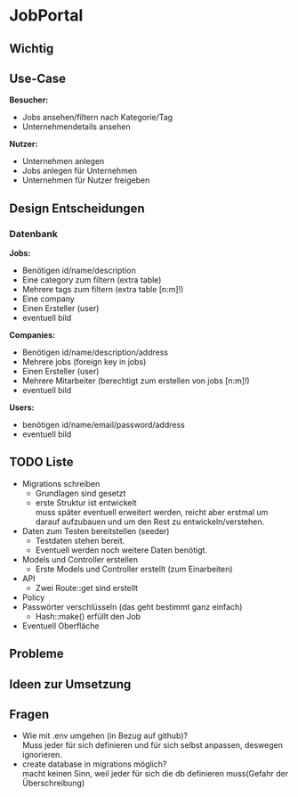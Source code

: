 <h1>JobPortal</h1>
<!-- ---------------------------------------------------------- -->
<h2>Wichtig</h2>
<!-- ---------------------------------------------------------- -->
<h2>Use-Case</h2>
<b>Besucher:</b><br>
<ul>
    <li>Jobs ansehen/filtern nach Kategorie/Tag</li>
    <li>Unternehmendetails ansehen</li>
</ul>
<b>Nutzer:</b><br>
<ul>
    <li>Unternehmen anlegen</li>
    <li>Jobs anlegen für Unternehmen</li>
    <li>Unternehmen für Nutzer freigeben</li>
</ul>
<!-- ---------------------------------------------------------- -->
<h2>Design Entscheidungen</h2>
<h3>Datenbank</h3>
<b>Jobs:</b>
<ul>
    <li>Benötigen id/name/description</li>
    <li>Eine category zum filtern (extra table)</li>
    <li>Mehrere tags zum filtern (extra table [n:m]!)</li>
    <li>Eine company</li>
    <li>Einen Ersteller (user)</li>
    <li>eventuell bild</li>
</ul>
<b>Companies:</b>
<ul>
    <li>Benötigen id/name/description/address</li>
    <li>Mehrere jobs (foreign key in jobs)</li>
    <li>Einen Ersteller (user)</li>
    <li>Mehrere Mitarbeiter (berechtigt zum erstellen von jobs [n:m]!)</li>
    <li>eventuell bild</li>
</ul>
<b>Users:</b>
<ul>
    <li>benötigen id/name/email/password/address</li>
    <li>eventuell bild</li>
</ul>
<!-- ---------------------------------------------------------- -->
<h2>TODO Liste</h2>
<ul>
    <li>Migrations schreiben
        <ul>
            <li>Grundlagen sind gesetzt</li>
            <li>erste Struktur ist entwickelt<br>
            muss später eventuell erweitert werden,
            reicht aber erstmal um darauf aufzubauen
            und um den Rest zu entwickeln/verstehen.</li>
        </ul>
    </li>
    <li>Daten zum Testen bereitstellen (seeder)
        <ul>
            <li>Testdaten stehen bereit.</li>
            <li>Eventuell werden noch weitere Daten benötigt.</li>
        </ul>
    </li>    
    <li>Models und Controller erstellen
        <ul>
            <li>Erste Models und Controller erstellt (zum Einarbeiten)</li>
        </ul>
    </li>
    <li>API
        <ul>
            <li>Zwei Route::get sind erstellt</li>
        </ul>
    </li>
    <li>Policy</li>
    <li>Passwörter verschlüsseln (das geht bestimmt ganz einfach)
        <ul>
            <li>Hash::make() erfüllt den Job</li>
        </ul>
    </li>
    <li>Eventuell Oberfläche</li>
</ul>
<!-- ---------------------------------------------------------- -->
<h2>Probleme</h2>
<!-- ---------------------------------------------------------- -->
<h2>Ideen zur Umsetzung</h2>
<!-- ---------------------------------------------------------- -->
<h2>Fragen</h2>
<ul>
    <li>Wie mit .env umgehen (in Bezug auf github)?
        <br>Muss jeder für sich definieren und für sich selbst anpassen,
        deswegen ignorieren.</li>
    <li>create database in migrations möglich?<br>
        macht keinen Sinn, weil jeder für sich die db definieren muss(Gefahr der Überschreibung)</li>
</ul>

